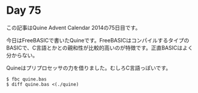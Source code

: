 # Day 75

この記事はQuine Advent Calendar 2014の75日目です。

今日はFreeBASICで書いたQuineです。FreeBASICはコンパイルするタイプのBASICで、C言語とかとの親和性が比較的高いのが特徴です。正直BASICはよく分からない。

Quineはプリプロセッサの力を借りました。むしろC言語っぽいです。

```console
$ fbc quine.bas
$ diff quine.bas <(./quine)
```

